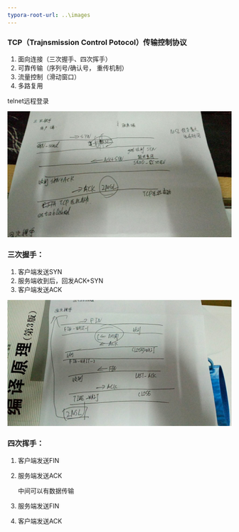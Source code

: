 ```yaml
---
typora-root-url: ..\images
---
```


### TCP（Trajnsmission Control Potocol）传输控制协议

1. 面向连接（三次握手、四次挥手）
2. 可靠传输（序列号/确认号， 重传机制）
3. 流量控制（滑动窗口）
4. 多路复用

telnet远程登录

![](1531666691866.png)

### 三次握手：

1. 客户端发送SYN
2. 服务端收到后，回发ACK+SYN
3. 客户端发送ACK

![](1531666718468.png)

### 四次挥手：

1. 客户端发送FIN

2. 服务端发送ACK

   中间可以有数据传输

3. 服务端发送FIN

4. 客户端发送ACK
